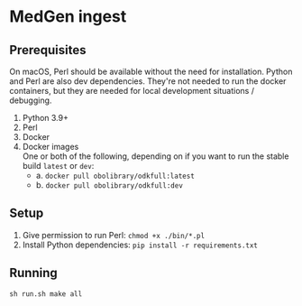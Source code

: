 # MedGen ingest

## Prerequisites 
On macOS, Perl should be available without the need for installation.
Python and Perl are also dev dependencies. They're not needed to run the docker containers, but they are needed for 
local development situations / debugging.
1. Python 3.9+
2. Perl
3. Docker
4. Docker images  
  One or both of the following, depending on if you want to run the stable build `latest` or `dev`:
    - a. `docker pull obolibrary/odkfull:latest`
    - b. `docker pull obolibrary/odkfull:dev` 

## Setup
1. Give permission to run Perl: `chmod +x ./bin/*.pl`
2. Install Python dependencies: `pip install -r requirements.txt`

## Running
`sh run.sh make all`
